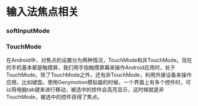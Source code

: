 # 输入法焦点相关

### softInputMode





### TouchMode

在Android中，对焦点的设置分为两种情况，TouchMode和非TouchMode。现在的手机基本都是触摸屏，我们用手指触摸屏幕来操作Android应用时，处于TouchMode。除了TouchMode之外，还有非TouchMode，利用外接设备来操作应用。比如键盘。使用Genymotion模拟器的时候，一个界面上有多个控件时，可以用电脑tab键来进行移动，被选中的控件会高亮显示，这时候就是非TouchMode，被选中的控件获得了焦点。